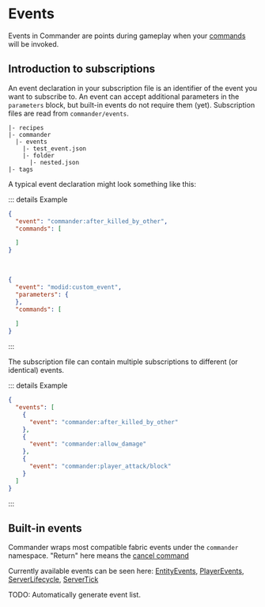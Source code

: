 # Events

Events in Commander are points during gameplay when your [commands](Commands) will be invoked.

## Introduction to subscriptions

An event declaration in your subscription file is an identifier of the event you want to subscribe to. An event can accept additional parameters in the `parameters` block, but built-in events do not require them (yet). Subscription files are read from `commander/events`.

```
|- recipes
|- commander
  |- events
    |- test_event.json
    |- folder
      |- nested.json
|- tags
```

A typical event declaration might look something like this:

::: details Example
```json
{
  "event": "commander:after_killed_by_other",
  "commands": [

  ]
}
```
<br/>

```json
{
  "event": "modid:custom_event",
  "parameters": {
  },
  "commands": [
    
  ]
}
```
:::

The subscription file can contain multiple subscriptions to different (or identical) events.

::: details Example
```json
{
  "events": [
    {
      "event": "commander:after_killed_by_other"
    },
    {
      "event": "commander:allow_damage"
    },
    {
      "event": "commander:player_attack/block"
    }
  ]
}
```
:::

## Built-in events

Commander wraps most compatible fabric events under the `commander` namespace. "Return" here means the [cancel command](Commands#commandercancel)

Currently available events can be seen here: [EntityEvents](https://github.com/constellation-mc/commander/blob/main/src/main/java/me/melontini/commander/impl/builtin/events/EntityEvents.java), [PlayerEvents](https://github.com/constellation-mc/commander/blob/main/src/main/java/me/melontini/commander/impl/builtin/events/PlayerEvents.java), [ServerLifecycle](https://github.com/constellation-mc/commander/blob/main/src/main/java/me/melontini/commander/impl/builtin/events/ServerLifecycle.java), [ServerTick](https://github.com/constellation-mc/commander/blob/main/src/main/java/me/melontini/commander/impl/builtin/events/ServerTick.java)

TODO: Automatically generate event list.